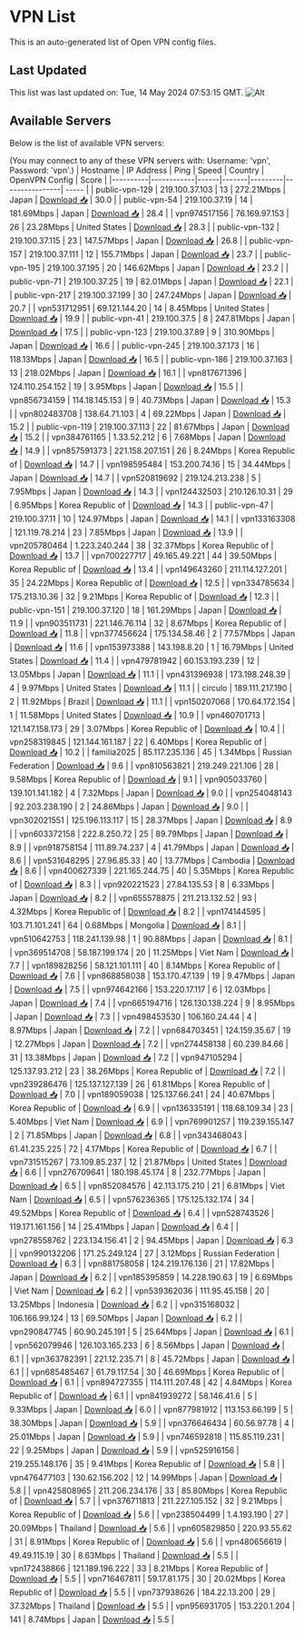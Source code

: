 # VPN List

This is an auto-generated list of Open VPN config files.

## Last Updated

This list was last updated on: Tue, 14 May 2024 07:53:15 GMT.
![Alt](https://repobeats.axiom.co/api/embed/186b98318ef1479477931607c1ad7d823f12451f.svg "Repobeats analytics image")

## Available Servers

Below is the list of available VPN servers:

(You may connect to any of these VPN servers with: Username: 'vpn', Password: 'vpn'.)
| Hostname | IP Address | Ping | Speed | Country | OpenVPN Config | Score |
|----------|------------|------|-------|---------|----------------| ----- |
| public-vpn-129 | 219.100.37.103 | 13 | 272.21Mbps | Japan | [Download 📥](./configs/server_0_JP.ovpn) | 30.0 |
| public-vpn-54 | 219.100.37.19 | 14 | 181.69Mbps | Japan | [Download 📥](./configs/server_1_JP.ovpn) | 28.4 |
| vpn974517156 | 76.169.97.153 | 26 | 23.28Mbps | United States | [Download 📥](./configs/server_2_US.ovpn) | 28.3 |
| public-vpn-132 | 219.100.37.115 | 23 | 147.57Mbps | Japan | [Download 📥](./configs/server_3_JP.ovpn) | 26.8 |
| public-vpn-157 | 219.100.37.111 | 12 | 155.71Mbps | Japan | [Download 📥](./configs/server_4_JP.ovpn) | 23.7 |
| public-vpn-195 | 219.100.37.195 | 20 | 146.62Mbps | Japan | [Download 📥](./configs/server_5_JP.ovpn) | 23.2 |
| public-vpn-71 | 219.100.37.25 | 19 | 82.01Mbps | Japan | [Download 📥](./configs/server_6_JP.ovpn) | 22.1 |
| public-vpn-217 | 219.100.37.199 | 30 | 247.24Mbps | Japan | [Download 📥](./configs/server_7_JP.ovpn) | 20.7 |
| vpn531712951 | 69.121.144.20 | 14 | 8.45Mbps | United States | [Download 📥](./configs/server_8_US.ovpn) | 19.9 |
| public-vpn-41 | 219.100.37.5 | 8 | 247.81Mbps | Japan | [Download 📥](./configs/server_9_JP.ovpn) | 17.5 |
| public-vpn-123 | 219.100.37.89 | 9 | 310.90Mbps | Japan | [Download 📥](./configs/server_10_JP.ovpn) | 16.6 |
| public-vpn-245 | 219.100.37.173 | 16 | 118.13Mbps | Japan | [Download 📥](./configs/server_11_JP.ovpn) | 16.5 |
| public-vpn-186 | 219.100.37.163 | 13 | 218.02Mbps | Japan | [Download 📥](./configs/server_12_JP.ovpn) | 16.1 |
| vpn817671396 | 124.110.254.152 | 19 | 3.95Mbps | Japan | [Download 📥](./configs/server_13_JP.ovpn) | 15.5 |
| vpn856734159 | 114.18.145.153 | 9 | 40.73Mbps | Japan | [Download 📥](./configs/server_14_JP.ovpn) | 15.3 |
| vpn802483708 | 138.64.71.103 | 4 | 69.22Mbps | Japan | [Download 📥](./configs/server_15_JP.ovpn) | 15.2 |
| public-vpn-119 | 219.100.37.113 | 22 | 81.67Mbps | Japan | [Download 📥](./configs/server_16_JP.ovpn) | 15.2 |
| vpn384761165 | 1.33.52.212 | 6 | 7.68Mbps | Japan | [Download 📥](./configs/server_17_JP.ovpn) | 14.9 |
| vpn857591373 | 221.158.207.151 | 26 | 8.24Mbps | Korea Republic of | [Download 📥](./configs/server_18_KR.ovpn) | 14.7 |
| vpn198595484 | 153.200.74.16 | 15 | 34.44Mbps | Japan | [Download 📥](./configs/server_19_JP.ovpn) | 14.7 |
| vpn520819692 | 219.124.213.238 | 5 | 7.95Mbps | Japan | [Download 📥](./configs/server_20_JP.ovpn) | 14.3 |
| vpn124432503 | 210.126.10.31 | 29 | 6.95Mbps | Korea Republic of | [Download 📥](./configs/server_21_KR.ovpn) | 14.3 |
| public-vpn-47 | 219.100.37.11 | 10 | 124.97Mbps | Japan | [Download 📥](./configs/server_22_JP.ovpn) | 14.1 |
| vpn133163308 | 121.119.78.214 | 23 | 7.85Mbps | Japan | [Download 📥](./configs/server_23_JP.ovpn) | 13.9 |
| vpn205780464 | 1.223.240.244 | 38 | 32.37Mbps | Korea Republic of | [Download 📥](./configs/server_24_KR.ovpn) | 13.7 |
| vpn700227717 | 49.165.49.221 | 44 | 39.50Mbps | Korea Republic of | [Download 📥](./configs/server_25_KR.ovpn) | 13.4 |
| vpn149643260 | 211.114.127.201 | 35 | 24.22Mbps | Korea Republic of | [Download 📥](./configs/server_26_KR.ovpn) | 12.5 |
| vpn334785634 | 175.213.10.36 | 32 | 9.21Mbps | Korea Republic of | [Download 📥](./configs/server_27_KR.ovpn) | 12.3 |
| public-vpn-151 | 219.100.37.120 | 18 | 161.29Mbps | Japan | [Download 📥](./configs/server_28_JP.ovpn) | 11.9 |
| vpn903511731 | 221.146.76.114 | 32 | 8.67Mbps | Korea Republic of | [Download 📥](./configs/server_29_KR.ovpn) | 11.8 |
| vpn377456624 | 175.134.58.46 | 2 | 77.57Mbps | Japan | [Download 📥](./configs/server_30_JP.ovpn) | 11.6 |
| vpn153973388 | 143.198.8.20 | 1 | 16.79Mbps | United States | [Download 📥](./configs/server_31_US.ovpn) | 11.4 |
| vpn479781942 | 60.153.193.239 | 12 | 13.05Mbps | Japan | [Download 📥](./configs/server_32_JP.ovpn) | 11.1 |
| vpn431396938 | 173.198.248.39 | 4 | 9.97Mbps | United States | [Download 📥](./configs/server_33_US.ovpn) | 11.1 |
| circulo | 189.111.217.190 | 2 | 11.92Mbps | Brazil | [Download 📥](./configs/server_34_BR.ovpn) | 11.1 |
| vpn150207068 | 170.64.172.154 | 1 | 11.58Mbps | United States | [Download 📥](./configs/server_35_US.ovpn) | 10.9 |
| vpn460701713 | 121.147.158.173 | 29 | 3.07Mbps | Korea Republic of | [Download 📥](./configs/server_36_KR.ovpn) | 10.4 |
| vpn258319845 | 121.144.161.187 | 22 | 6.40Mbps | Korea Republic of | [Download 📥](./configs/server_37_KR.ovpn) | 10.2 |
| familia2025 | 85.117.235.136 | 45 | 1.34Mbps | Russian Federation | [Download 📥](./configs/server_38_RU.ovpn) | 9.6 |
| vpn810563821 | 219.249.221.106 | 28 | 9.58Mbps | Korea Republic of | [Download 📥](./configs/server_39_KR.ovpn) | 9.1 |
| vpn905033760 | 139.101.141.182 | 4 | 7.32Mbps | Japan | [Download 📥](./configs/server_40_JP.ovpn) | 9.0 |
| vpn254048143 | 92.203.238.190 | 2 | 24.86Mbps | Japan | [Download 📥](./configs/server_41_JP.ovpn) | 9.0 |
| vpn302021551 | 125.196.113.117 | 15 | 28.37Mbps | Japan | [Download 📥](./configs/server_42_JP.ovpn) | 8.9 |
| vpn603372158 | 222.8.250.72 | 25 | 89.79Mbps | Japan | [Download 📥](./configs/server_43_JP.ovpn) | 8.9 |
| vpn918758154 | 111.89.74.237 | 4 | 41.79Mbps | Japan | [Download 📥](./configs/server_44_JP.ovpn) | 8.6 |
| vpn531648295 | 27.96.85.33 | 40 | 13.77Mbps | Cambodia | [Download 📥](./configs/server_45_KH.ovpn) | 8.6 |
| vpn400627339 | 221.165.244.75 | 40 | 5.35Mbps | Korea Republic of | [Download 📥](./configs/server_46_KR.ovpn) | 8.3 |
| vpn920221523 | 27.84.135.53 | 8 | 6.33Mbps | Japan | [Download 📥](./configs/server_47_JP.ovpn) | 8.2 |
| vpn655578875 | 211.213.132.52 | 93 | 4.32Mbps | Korea Republic of | [Download 📥](./configs/server_48_KR.ovpn) | 8.2 |
| vpn174144595 | 103.71.101.241 | 64 | 0.68Mbps | Mongolia | [Download 📥](./configs/server_49_MN.ovpn) | 8.1 |
| vpn510642753 | 118.241.139.98 | 1 | 90.88Mbps | Japan | [Download 📥](./configs/server_50_JP.ovpn) | 8.1 |
| vpn369514708 | 58.187.199.174 | 20 | 11.25Mbps | Viet Nam | [Download 📥](./configs/server_51_VN.ovpn) | 7.7 |
| vpn189828256 | 58.121.101.111 | 40 | 8.14Mbps | Korea Republic of | [Download 📥](./configs/server_52_KR.ovpn) | 7.6 |
| vpn868858038 | 153.170.47.139 | 19 | 9.47Mbps | Japan | [Download 📥](./configs/server_53_JP.ovpn) | 7.5 |
| vpn974642166 | 153.220.17.117 | 6 | 12.03Mbps | Japan | [Download 📥](./configs/server_54_JP.ovpn) | 7.4 |
| vpn665194716 | 126.130.138.224 | 9 | 8.95Mbps | Japan | [Download 📥](./configs/server_55_JP.ovpn) | 7.3 |
| vpn498453530 | 106.160.24.44 | 4 | 8.97Mbps | Japan | [Download 📥](./configs/server_56_JP.ovpn) | 7.2 |
| vpn684703451 | 124.159.35.67 | 19 | 12.27Mbps | Japan | [Download 📥](./configs/server_57_JP.ovpn) | 7.2 |
| vpn274458138 | 60.239.84.66 | 31 | 13.38Mbps | Japan | [Download 📥](./configs/server_58_JP.ovpn) | 7.2 |
| vpn947105294 | 125.137.93.212 | 23 | 38.26Mbps | Korea Republic of | [Download 📥](./configs/server_59_KR.ovpn) | 7.2 |
| vpn239286476 | 125.137.127.139 | 26 | 61.81Mbps | Korea Republic of | [Download 📥](./configs/server_60_KR.ovpn) | 7.0 |
| vpn189059038 | 125.137.66.241 | 24 | 40.67Mbps | Korea Republic of | [Download 📥](./configs/server_61_KR.ovpn) | 6.9 |
| vpn136335191 | 118.68.109.34 | 23 | 5.40Mbps | Viet Nam | [Download 📥](./configs/server_62_VN.ovpn) | 6.9 |
| vpn769901257 | 119.239.155.147 | 2 | 71.85Mbps | Japan | [Download 📥](./configs/server_63_JP.ovpn) | 6.8 |
| vpn343468043 | 61.41.235.225 | 72 | 4.17Mbps | Korea Republic of | [Download 📥](./configs/server_64_KR.ovpn) | 6.7 |
| vpn731515267 | 73.109.85.237 | 12 | 21.87Mbps | United States | [Download 📥](./configs/server_65_US.ovpn) | 6.6 |
| vpn276709641 | 180.198.45.174 | 8 | 232.77Mbps | Japan | [Download 📥](./configs/server_66_JP.ovpn) | 6.5 |
| vpn852084576 | 42.113.175.210 | 21 | 6.81Mbps | Viet Nam | [Download 📥](./configs/server_67_VN.ovpn) | 6.5 |
| vpn576236365 | 175.125.132.174 | 34 | 49.52Mbps | Korea Republic of | [Download 📥](./configs/server_68_KR.ovpn) | 6.4 |
| vpn528743526 | 119.171.161.156 | 14 | 25.41Mbps | Japan | [Download 📥](./configs/server_69_JP.ovpn) | 6.4 |
| vpn278558762 | 223.134.156.41 | 2 | 94.45Mbps | Japan | [Download 📥](./configs/server_70_JP.ovpn) | 6.3 |
| vpn990132206 | 171.25.249.124 | 27 | 3.12Mbps | Russian Federation | [Download 📥](./configs/server_71_RU.ovpn) | 6.3 |
| vpn881758058 | 124.219.176.136 | 21 | 17.82Mbps | Japan | [Download 📥](./configs/server_72_JP.ovpn) | 6.2 |
| vpn185395859 | 14.228.190.63 | 19 | 6.69Mbps | Viet Nam | [Download 📥](./configs/server_73_VN.ovpn) | 6.2 |
| vpn539362036 | 111.95.45.158 | 20 | 13.25Mbps | Indonesia | [Download 📥](./configs/server_74_ID.ovpn) | 6.2 |
| vpn315168032 | 106.166.99.124 | 13 | 69.50Mbps | Japan | [Download 📥](./configs/server_75_JP.ovpn) | 6.2 |
| vpn290847745 | 60.90.245.191 | 5 | 25.64Mbps | Japan | [Download 📥](./configs/server_76_JP.ovpn) | 6.1 |
| vpn562079946 | 126.103.165.233 | 6 | 8.56Mbps | Japan | [Download 📥](./configs/server_77_JP.ovpn) | 6.1 |
| vpn363782391 | 221.12.235.71 | 8 | 45.72Mbps | Japan | [Download 📥](./configs/server_78_JP.ovpn) | 6.1 |
| vpn685485467 | 61.79.117.54 | 30 | 46.69Mbps | Korea Republic of | [Download 📥](./configs/server_79_KR.ovpn) | 6.1 |
| vpn894727355 | 114.111.207.48 | 42 | 4.84Mbps | Korea Republic of | [Download 📥](./configs/server_80_KR.ovpn) | 6.1 |
| vpn841939272 | 58.146.41.6 | 5 | 9.33Mbps | Japan | [Download 📥](./configs/server_81_JP.ovpn) | 6.0 |
| vpn877981912 | 113.153.66.199 | 5 | 38.30Mbps | Japan | [Download 📥](./configs/server_82_JP.ovpn) | 5.9 |
| vpn376646434 | 60.56.97.78 | 4 | 25.01Mbps | Japan | [Download 📥](./configs/server_83_JP.ovpn) | 5.9 |
| vpn746592818 | 115.85.119.231 | 22 | 9.25Mbps | Japan | [Download 📥](./configs/server_84_JP.ovpn) | 5.9 |
| vpn525916156 | 219.255.148.176 | 35 | 9.41Mbps | Korea Republic of | [Download 📥](./configs/server_85_KR.ovpn) | 5.8 |
| vpn476477103 | 130.62.156.202 | 12 | 14.99Mbps | Japan | [Download 📥](./configs/server_86_JP.ovpn) | 5.8 |
| vpn425808965 | 211.206.234.176 | 33 | 85.80Mbps | Korea Republic of | [Download 📥](./configs/server_87_KR.ovpn) | 5.7 |
| vpn376711813 | 211.227.105.152 | 32 | 9.21Mbps | Korea Republic of | [Download 📥](./configs/server_88_KR.ovpn) | 5.6 |
| vpn238504499 | 1.4.193.190 | 27 | 20.09Mbps | Thailand | [Download 📥](./configs/server_89_TH.ovpn) | 5.6 |
| vpn605829850 | 220.93.55.62 | 31 | 8.91Mbps | Korea Republic of | [Download 📥](./configs/server_90_KR.ovpn) | 5.6 |
| vpn480656619 | 49.49.115.19 | 30 | 8.63Mbps | Thailand | [Download 📥](./configs/server_91_TH.ovpn) | 5.5 |
| vpn172438866 | 121.189.196.222 | 33 | 8.21Mbps | Korea Republic of | [Download 📥](./configs/server_92_KR.ovpn) | 5.5 |
| vpn716467811 | 59.17.81.175 | 30 | 20.02Mbps | Korea Republic of | [Download 📥](./configs/server_93_KR.ovpn) | 5.5 |
| vpn737938626 | 184.22.13.200 | 29 | 37.32Mbps | Thailand | [Download 📥](./configs/server_94_TH.ovpn) | 5.5 |
| vpn956931705 | 153.220.1.204 | 141 | 8.74Mbps | Japan | [Download 📥](./configs/server_95_JP.ovpn) | 5.5 |

